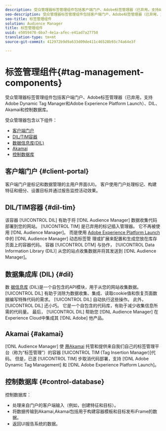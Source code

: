 ```yaml
---
description: 受众管理器标签管理组件包括客户端门户、Adobe标签管理器（已弃用，支持Adobe Dynamic Tag Manager和Adobe Experience Platform Launch）、DIL、Akamai和控制数据库。
seo-description: 受众管理器标签管理组件包括客户端门户、Adobe标签管理器（已弃用，支持Adobe Dynamic Tag Manager和Adobe Experience Platform Launch）、DIL、Akamai和控制数据库。
seo-title: 标签管理组件
solution: Audience Manager
title: 标签管理组件
uuid: e5059478-6ba7-4e1a-afec-e41ad7a27750
translation-type: tm+mt
source-git-commit: 412972b9d9a633d09de411c46528b93c74a64e3f

---
```



# 标签管理组件{#tag-management-components}

受众管理器标签管理组件包括客户端门户、Adobe标签管理器（已弃用，支持Adobe Dynamic Tag Manager和Adobe Experience Platform Launch）、DIL、Akamai和控制数据库。

<!-- 

c_comptag.xml

 -->

受众管理器包含以下组件：

* [客户端门户](../../reference/system-components/components-tag-management.md#client-portal)
* [DIL/TIM容器](../../reference/system-components/components-tag-management.md#dil-tim)
* [数据信息库(DIL)](../../reference/system-components/components-tag-management.md#dil)
* [Akamai](../../reference/system-components/components-tag-management.md#akamai)
* [控制数据库](../../reference/system-components/components-tag-management.md#control-database)

## 客户端门户 {#client-portal}

客户端门户是标记和数据管理的主用户界面(UI)。 客户使用门户处理标记、构建特征和细分、设置目标并通过报告监控活动效果。

## DIL/TIM容器 {#dil-tim}

该容器 [!UICONTROL DIL] 有助于将 [!DNL Audience Manager] 数据收集代码部署到您的网站。 [!UICONTROL TIM] 是已弃用的标记插入管理器。 它不再被使用 [!DNL Audience Manager]。 而是使用 [Adobe Experience Platform Launch](https://docs.adobe.com/content/help/en/dtm/using/dtm-home.html) 中的 [!DNL Audience Manager] 动态标签管 [](https://docs.adobelaunch.com/extension-reference/web/adobe-audience-manager-extension) 理或扩展来配置和生成您放在库存页面上的容器代码。 容器 [!UICONTROL DTM] 与协作， [!UICONTROL Data Information Library (DIL)] 从您的站点收集数据并将其发送到 [!DNL Audience Manager]。

## 数据集成库 (DIL) {#dil}

数 [据信息库](../../dil/dil-overview.md) (DIL)是一个自包含的API模块，用于从您的网站收集数据。 [!UICONTROL DIL] 有助于消除为数据收集、集成、读取cookie值和恢复页面数据编写特殊代码的需求。 [!UICONTROL DIL] 自动执行这些操作。 此外， [!UICONTROL DIL] 还小巧。 它是一个自包含的代码库，有助于减少收集信息所需的代码量。 最后， [!UICONTROL DIL] 帮助您 [!DNL Audience Manager] 在Experience Cloud中集成其 [!DNL Adobe] 他产品。

## Akamai {#akamai}

[!DNL Audience Manager] 使 [用Akamai](https://www.akamai.com/html/about/index.html) 托管和提供来自我们自己的标签管理平台（称为“标签管理”）的容器 [!UICONTROL TIM (Tag Insertion Manager)]代码。 但是，已逐 [!UICONTROL TIM] 步取消代码部署，支持 [!DNL Adobe Dynamic Tag Management] 和 [!DNL Adobe Experience Platform Launch]。

## 控制数据库 {#control-database}

控制数据库：

* 处理来自门户的客户端输入（例如，创建特征和目标）。
* 将数据传输到Akamai,Akamai包括用于构建容器模板和目标发布iFrame的数据。
* 返回UI报告系统的数据。

